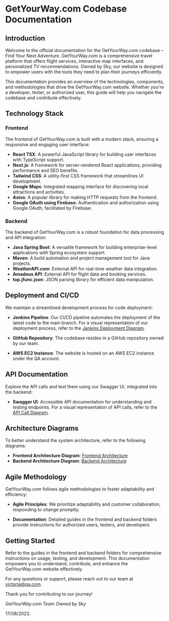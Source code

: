 # GetYourWay.com Codebase Documentation

## Introduction

Welcome to the official documentation for the GetYourWay.com codebase – Find Your Next Adventure. GetYourWay.com is a comprehensive travel platform that offers flight services, interactive map interfaces, and personalized TV recommendations. Owned by Sky, our website is designed to empower users with the tools they need to plan their journeys efficiently.

This documentation provides an overview of the technologies, components, and methodologies that drive the GetYourWay.com website. Whether you're a developer, tester, or authorized user, this guide will help you navigate the codebase and contribute effectively.

## Technology Stack

### Frontend

The frontend of GetYourWay.com is built with a modern stack, ensuring a responsive and engaging user interface:

- **React TSX**: A powerful JavaScript library for building user interfaces with TypeScript support.
- **Next.js**: A framework for server-rendered React applications, providing performance and SEO benefits.
- **Tailwind CSS**: A utility-first CSS framework that streamlines UI development.
- **Google Maps**: Integrated mapping interface for discovering local attractions and activities.
- **Axios**: A popular library for making HTTP requests from the frontend.
- **Google OAuth using Firebase**: Authentication and authorization using Google OAuth, facilitated by Firebase.

### Backend

The backend of GetYourWay.com is a robust foundation for data processing and API integration:

- **Java Spring Boot**: A versatile framework for building enterprise-level applications with Spring ecosystem support.
- **Maven**: A build automation and project management tool for Java projects.
- **WeatherAPI.com**: External API for real-time weather data integration.
- **Amadeus API**: External API for flight data and booking services.
- **top.jfunc.json**: JSON parsing library for efficient data manipulation.

## Deployment and CI/CD

We maintain a streamlined development process for code deployment:

- **Jenkins Pipeline**: Our CI/CD pipeline automates the deployment of the latest code to the main branch. For a visual representation of our deployment process, refer to the [Jenkins Deployment Diagram](jenkins_diagram.png).

- **GitHub Repository**: The codebase resides in a GitHub repository owned by our team.

- **AWS EC2 Instance**: The website is hosted on an AWS EC2 instance under the QA account.

## API Documentation

Explore the API calls and test them using our Swagger UI, integrated into the backend:

- **Swagger UI**: Accessible API documentation for understanding and testing endpoints. For a visual representation of API calls, refer to the [API Call Diagram](api_calls_diagram.png).

## Architecture Diagrams

To better understand the system architecture, refer to the following diagrams:

- **Frontend Architecture Diagram**: [Frontend Architecture](frontend_architecture.png)
- **Backend Architecture Diagram**: [Backend Architecture](backend_architecture.png)

## Agile Methodology

GetYourWay.com follows agile methodologies to foster adaptability and efficiency:

- **Agile Principles**: We prioritize adaptability and customer collaboration, responding to change promptly.

- **Documentation**: Detailed guides in the frontend and backend folders provide instructions for authorized users, testers, and developers.

## Getting Started

Refer to the guides in the frontend and backend folders for comprehensive instructions on usage, testing, and development. This documentation empowers you to understand, contribute, and enhance the GetYourWay.com website effectively.

For any questions or support, please reach out to our team at victoria@qa.com.

Thank you for contributing to our journey!

_GetYourWay.com Team_
_Owned by Sky_

17/08/2023.
